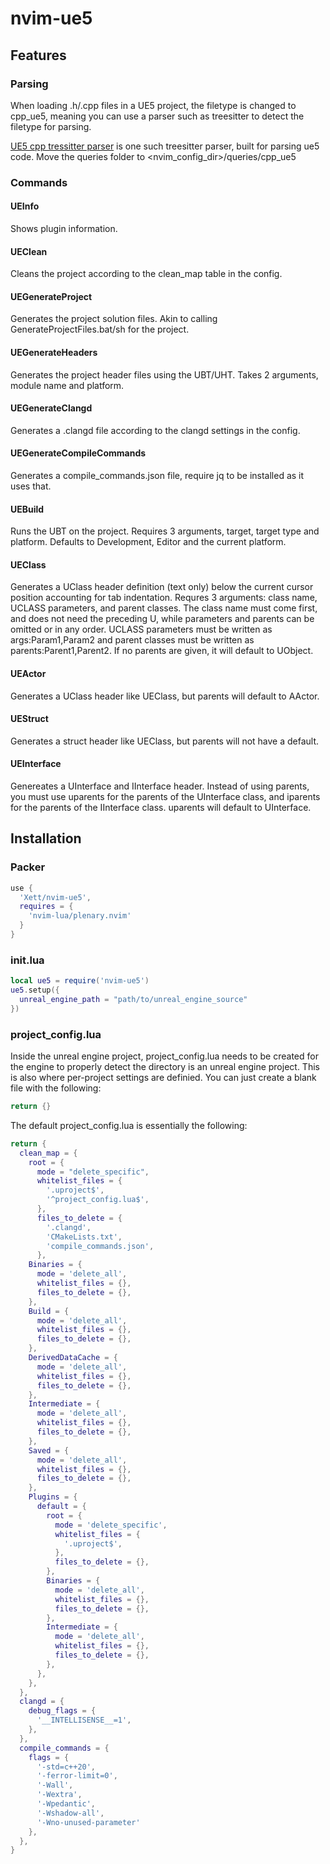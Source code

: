 # nvim-ue5
## Features
### Parsing
When loading .h/.cpp files in a UE5 project, the filetype is changed to cpp_ue5, meaning you can use a parser such as treesitter to detect the filetype for parsing.

[UE5 cpp tressitter parser](https://github.com/Xett/tree-sitter-cpp-ue5) is one such treesitter parser, built for parsing ue5 code. Move the queries folder to <nvim_config_dir>/queries/cpp_ue5
### Commands
#### UEInfo
Shows plugin information.
#### UEClean
Cleans the project according to the clean_map table in the config.
#### UEGenerateProject
Generates the project solution files. Akin to calling GenerateProjectFiles.bat/sh for the project.
#### UEGenerateHeaders
Generates the project header files using the UBT/UHT.
Takes 2 arguments, module name and platform.
#### UEGenerateClangd
Generates a .clangd file according to the clangd settings in the config.
#### UEGenerateCompileCommands
Generates a compile_commands.json file, require jq to be installed as it uses that.
#### UEBuild
Runs the UBT on the project.
Requires 3 arguments, target, target type and platform. Defaults to Development, Editor and the current platform.
#### UEClass
Generates a UClass header definition (text only) below the current cursor position accounting for tab indentation.
Requres 3 arguments: class name, UCLASS parameters, and parent classes. 
The class name must come first, and does not need the preceding U, while parameters and parents can be omitted or in any order.
UCLASS parameters must be written as args:Param1,Param2 and parent classes must be written as parents:Parent1,Parent2.
If no parents are given, it will default to UObject.
#### UEActor
Generates a UClass header like UEClass, but parents will default to AActor.
#### UEStruct
Generates a struct header like UEClass, but parents will not have a default.
#### UEInterface
Genereates a UInterface and IInterface header. 
Instead of using parents, you must use uparents for the parents of the UInterface class, and iparents for the parents of the IInterface class. 
uparents will default to UInterface.
## Installation
### Packer
``` lua
use {
  'Xett/nvim-ue5',
  requires = {
    'nvim-lua/plenary.nvim'
  }
}
```
### init.lua
``` lua
local ue5 = require('nvim-ue5')
ue5.setup({
  unreal_engine_path = "path/to/unreal_engine_source"
})
```
### project_config.lua
Inside the unreal engine project, project_config.lua needs to be created for the engine to properly detect the directory is an unreal engine project. This is also where per-project settings are definied.
You can just create a blank file with the following:
``` lua
return {}
```

The default project_config.lua is essentially the following:
``` lua
return {
  clean_map = {
    root = {
      mode = "delete_specific",
      whitelist_files = {
        '.uproject$',
        '^project_config.lua$',
      },
      files_to_delete = {
        '.clangd',
        'CMakeLists.txt',
        'compile_commands.json',
      },
    Binaries = {
      mode = 'delete_all',
      whitelist_files = {},
      files_to_delete = {},
    },
    Build = {
      mode = 'delete_all',
      whitelist_files = {},
      files_to_delete = {},
    },
    DerivedDataCache = {
      mode = 'delete_all',
      whitelist_files = {},
      files_to_delete = {},
    },
    Intermediate = {
      mode = 'delete_all',
      whitelist_files = {},
      files_to_delete = {},
    },
    Saved = {
      mode = 'delete_all',
      whitelist_files = {},
      files_to_delete = {},
    },
    Plugins = {
      default = {
        root = {
          mode = 'delete_specific',
          whitelist_files = {
            '.uproject$',
          },
          files_to_delete = {},
        },
        Binaries = {
          mode = 'delete_all',
          whitelist_files = {},
          files_to_delete = {},
        },
        Intermediate = {
          mode = 'delete_all',
          whitelist_files = {},
          files_to_delete = {},
        },
      },
    },
  },
  clangd = {
    debug_flags = {
      '__INTELLISENSE__=1',
    },
  },
  compile_commands = {
    flags = {
      '-std=c++20',
      '-ferror-limit=0',
      '-Wall',
      '-Wextra',
      '-Wpedantic',
      '-Wshadow-all',
      '-Wno-unused-parameter'
    },
  },
}
```
